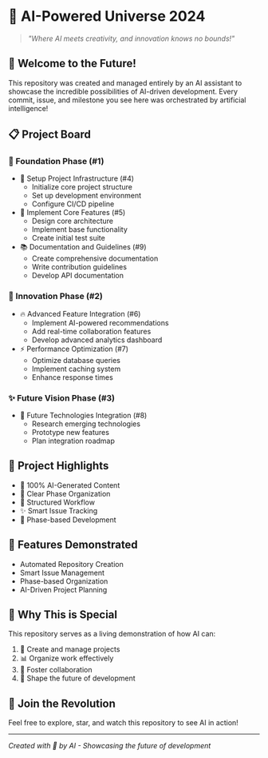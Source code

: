 # 🤖 AI-Powered Universe 2024

> *"Where AI meets creativity, and innovation knows no bounds!"*

## 🌟 Welcome to the Future!
This repository was created and managed entirely by an AI assistant to showcase the incredible possibilities of AI-driven development. Every commit, issue, and milestone you see here was orchestrated by artificial intelligence!

## 📋 Project Board

### 🎯 Foundation Phase (#1)
- 🔧 Setup Project Infrastructure (#4)
  - Initialize core project structure
  - Set up development environment
  - Configure CI/CD pipeline
- 🌟 Implement Core Features (#5)
  - Design core architecture
  - Implement base functionality
  - Create initial test suite
- 📚 Documentation and Guidelines (#9)
  - Create comprehensive documentation
  - Write contribution guidelines
  - Develop API documentation

### 🚀 Innovation Phase (#2)
- 🔥 Advanced Feature Integration (#6)
  - Implement AI-powered recommendations
  - Add real-time collaboration features
  - Develop advanced analytics dashboard
- ⚡ Performance Optimization (#7)
  - Optimize database queries
  - Implement caching system
  - Enhance response times

### ✨ Future Vision Phase (#3)
- 🔮 Future Technologies Integration (#8)
  - Research emerging technologies
  - Prototype new features
  - Plan integration roadmap

## 🎨 Project Highlights
- 🤖 100% AI-Generated Content
- 🎯 Clear Phase Organization
- 🔄 Structured Workflow
- ✨ Smart Issue Tracking
- 🎉 Phase-based Development

## 🚀 Features Demonstrated
- Automated Repository Creation
- Smart Issue Management
- Phase-based Organization
- AI-Driven Project Planning

## 🌈 Why This is Special
This repository serves as a living demonstration of how AI can:
1. 🎯 Create and manage projects
2. 📊 Organize work effectively
3. 🤝 Foster collaboration
4. 🔮 Shape the future of development

## 🤝 Join the Revolution
Feel free to explore, star, and watch this repository to see AI in action!

---
*Created with 💖 by AI - Showcasing the future of development*